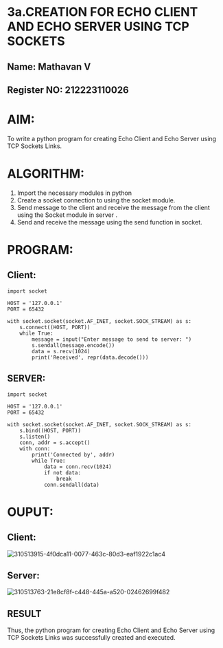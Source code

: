 
# 3a.CREATION FOR ECHO CLIENT AND ECHO SERVER USING TCP SOCKETS
## Name: Mathavan V
## Register NO: 212223110026
# AIM:
To write a python program for creating Echo Client and Echo Server using TCP
Sockets Links.
# ALGORITHM:
1. Import the necessary modules in python
2. Create a socket connection to using the socket module.
3. Send message to the client and receive the message from the client using the Socket module in
 server .
4. Send and receive the message using the send function in socket.
# PROGRAM:
## Client:
```
import socket

HOST = '127.0.0.1'  
PORT = 65432        

with socket.socket(socket.AF_INET, socket.SOCK_STREAM) as s:
    s.connect((HOST, PORT))
    while True:
        message = input("Enter message to send to server: ")
        s.sendall(message.encode())
        data = s.recv(1024)
        print('Received', repr(data.decode()))
```
## SERVER:
```
import socket

HOST = '127.0.0.1'  
PORT = 65432       

with socket.socket(socket.AF_INET, socket.SOCK_STREAM) as s:
    s.bind((HOST, PORT))
    s.listen()
    conn, addr = s.accept()
    with conn:
        print('Connected by', addr)
        while True:
            data = conn.recv(1024)
            if not data:
                break
            conn.sendall(data)
```
# OUPUT:
## Client:
![310513915-4f0dca11-0077-463c-80d3-eaf1922c1ac4](https://github.com/820NaveenKumar208/3a.Sockets_Creation_for_Echo_Client_and_Echo_Server/assets/154746066/2fb0e697-3b42-4fae-ad85-101b9cffe46f)

## Server:
![310513763-21e8cf8f-c448-445a-a520-02462699f482](https://github.com/820NaveenKumar208/3a.Sockets_Creation_for_Echo_Client_and_Echo_Server/assets/154746066/a2797d47-5450-40a4-898a-6cd920ced38e)

## RESULT
Thus, the python program for creating Echo Client and Echo Server using TCP Sockets Links 
was successfully created and executed.
